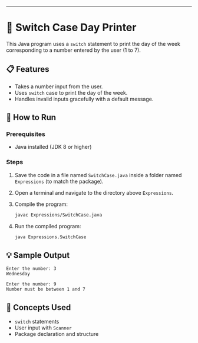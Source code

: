 
---

# 🔄 Switch Case Day Printer

This Java program uses a `switch` statement to print the day of the week corresponding to a number entered by the user (1 to 7).

## 📋 Features

* Takes a number input from the user.
* Uses `switch` case to print the day of the week.
* Handles invalid inputs gracefully with a default message.

## 🚀 How to Run

### Prerequisites

* Java installed (JDK 8 or higher)

### Steps

1. Save the code in a file named `SwitchCase.java` inside a folder named `Expressions` (to match the package).
2. Open a terminal and navigate to the directory above `Expressions`.
3. Compile the program:

   ```bash
   javac Expressions/SwitchCase.java
   ```
4. Run the compiled program:

   ```bash
   java Expressions.SwitchCase
   ```

## 💡 Sample Output

```
Enter the number: 3
Wednesday
```

```
Enter the number: 9
Number must be between 1 and 7
```

## 🧠 Concepts Used

* `switch` statements
* User input with `Scanner`
* Package declaration and structure


